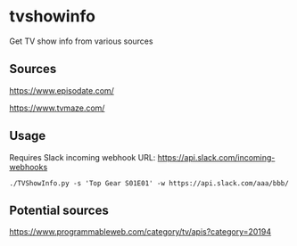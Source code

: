 # tvshowinfo
Get TV show info from various sources

## Sources

https://www.episodate.com/

https://www.tvmaze.com/


## Usage

Requires Slack incoming webhook URL: https://api.slack.com/incoming-webhooks


`./TVShowInfo.py -s 'Top Gear S01E01' -w https://api.slack.com/aaa/bbb/`


## Potential sources

https://www.programmableweb.com/category/tv/apis?category=20194
